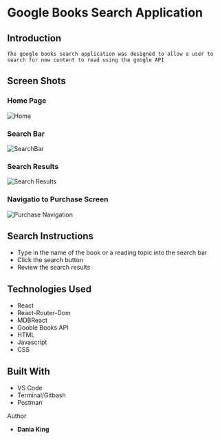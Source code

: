 # Google Books Search Application

## Introduction

    The google books search application was designed to allow a user to
    search for new content to read using the google API

## Screen Shots

### Home Page

![Home](https://res.cloudinary.com/dking14/image/upload/v1598116961/Books%20Search/books_landing_zkb62n.jpg "Home Screen")

### Search Bar

![SearchBar](https://res.cloudinary.com/dking14/image/upload/v1598116962/Books%20Search/books_search_zmxfu9.jpg "Search Bar")

### Search Results

![Search Results](https://res.cloudinary.com/dking14/image/upload/v1598116961/Books%20Search/books_search_results_k4yxlg.jpg "Search Results")

### Navigatio to Purchase Screen

![Purchase Navigation](https://res.cloudinary.com/dking14/image/upload/v1598116962/Books%20Search/google_books_link_gfnwo0.jpg "Purchase Navigation")

## Search Instructions

* Type in the name of the book or a reading topic into the search bar
* Click the search button
* Review the search results

## Technologies Used

- React
- React-Router-Dom
- MDBReact
- Gooble Books API
- HTML
- Javascript
- CSS

## Built With

- VS Code
- Terminal/Gitbash
- Postman

Author

- **Dania King**
